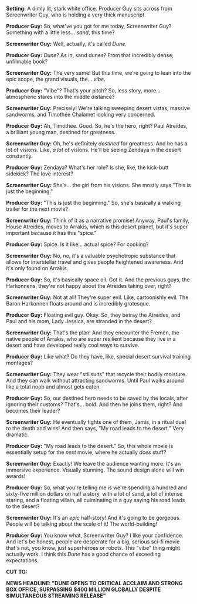 **Setting:** A dimly lit, stark white office. Producer Guy sits across from Screenwriter Guy, who is holding a very thick manuscript.

**Producer Guy:** So, what've you got for me today, Screenwriter Guy? Something with a little less… *sand*, this time?

**Screenwriter Guy:** Well, actually, it's called *Dune*.

**Producer Guy:** *Dune*? As in, sand dunes? From that incredibly dense, unfilmable book?

**Screenwriter Guy:** The very same! But this time, we're going to lean into the epic scope, the grand visuals, the… *vibe*.

**Producer Guy:** "Vibe"? That's your pitch? So, less story, more… atmospheric stares into the middle distance?

**Screenwriter Guy:** Precisely! We're talking sweeping desert vistas, massive sandworms, and Timothée Chalamet looking very concerned.

**Producer Guy:** Ah, Timothée. Good. So, he's the hero, right? Paul Atreides, a brilliant young man, destined for greatness.

**Screenwriter Guy:** Oh, he's definitely *destined* for greatness. And he has a lot of visions. Like, *a lot* of visions. He'll be seeing Zendaya in the desert constantly.

**Producer Guy:** Zendaya? What's her role? Is she, like, the kick-butt sidekick? The love interest?

**Screenwriter Guy:** She's… the girl from his visions. She mostly says "This is just the beginning."

**Producer Guy:** "This is just the beginning." So, she's basically a walking trailer for the next movie?

**Screenwriter Guy:** Think of it as a narrative promise! Anyway, Paul's family, House Atreides, moves to Arrakis, which is this desert planet, but it's super important because it has this "spice."

**Producer Guy:** Spice. Is it like… actual spice? For cooking?

**Screenwriter Guy:** No, no, it's a valuable psychotropic substance that allows for interstellar travel and gives people heightened awareness. And it's only found on Arrakis.

**Producer Guy:** So, it's basically space oil. Got it. And the previous guys, the Harkonnens, they're not happy about the Atreides taking over, right?

**Screenwriter Guy:** Not at all! They're super evil. Like, cartoonishly evil. The Baron Harkonnen floats around and is incredibly grotesque.

**Producer Guy:** Floating evil guy. Okay. So, they betray the Atreides, and Paul and his mom, Lady Jessica, are stranded in the desert?

**Screenwriter Guy:** That's the plan! And they encounter the Fremen, the native people of Arrakis, who are super resilient because they live in a desert and have developed really cool ways to survive.

**Producer Guy:** Like what? Do they have, like, special desert survival training montages?

**Screenwriter Guy:** They wear "stillsuits" that recycle their bodily moisture. And they can walk without attracting sandworms. Until Paul walks around like a total noob and almost gets eaten.

**Producer Guy:** So, our destined hero needs to be saved by the locals, after ignoring their customs? That's… bold. And then he joins them, right? And becomes their leader?

**Screenwriter Guy:** He eventually fights one of them, Jamis, in a ritual duel to the death and wins! And then says, "My road leads to the desert." Very dramatic.

**Producer Guy:** "My road leads to the desert." So, this whole movie is essentially setup for the *next* movie, where he actually *does* stuff?

**Screenwriter Guy:** Exactly! We leave the audience wanting more. It's an immersive experience. Visually stunning. The sound design alone will win awards!

**Producer Guy:** So, what you're telling me is we're spending a hundred and sixty-five million dollars on half a story, with a lot of sand, a lot of intense staring, and a floating villain, all culminating in a guy saying his road leads to the desert?

**Screenwriter Guy:** It's an *epic* half-story! And it's going to be gorgeous. People will be talking about the scale of it! The world-building!

**Producer Guy:** You know what, Screenwriter Guy? I like your confidence. And let's be honest, people are desperate for a big, serious sci-fi movie that's not, you know, just superheroes or robots. This "vibe" thing might actually work. I think this *Dune* has a good chance of exceeding expectations.

**CUT TO:**

**NEWS HEADLINE: "DUNE OPENS TO CRITICAL ACCLAIM AND STRONG BOX OFFICE, SURPASSING $400 MILLION GLOBALLY DESPITE SIMULTANEOUS STREAMING RELEASE"**